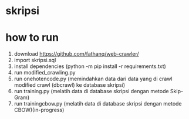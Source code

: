 # skripsi

# how to run
1. download https://github.com/fathanq/web-crawler/
2. import skripsi.sql
3. install dependencies (python -m pip install -r requirements.txt)
4. run modified_crawling.py
5. run onehotencode.py (memindahkan data dari data yang di crawl modified crawl (dbcrawl) ke database skripsi)
6. run training.py (melatih data di database skripsi dengan metode Skip-Gram)
7. run trainingcbow.py (melatih data di database skripsi dengan metode CBOW)(in-progress)
